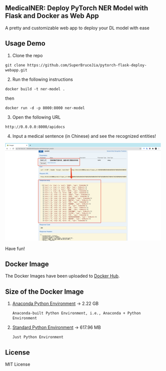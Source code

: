 ## MedicalNER: Deploy PyTorch NER Model with Flask and Docker as Web App

A pretty and customizable web app to deploy your DL model with ease

## Usage Demo

1. Clone the repo

  ```git
  git clone https://github.com/SuperBruceJia/pytorch-flask-deploy-webapp.git
  ```

2. Run the following instructions

  ```
  docker build -t ner-model .
  ```
  
  then
  
  ```
  docker run -d -p 8000:8000 ner-model
  ```

3. Open the following URL

  ```
  http://0.0.0.0:8000/apidocs
  ```
  
4. Input a medical sentence (in Chinese) and see the recognized entities!

<p align="center">
  <a href="https://github.com/SuperBruceJia/pytorch-flask-deploy-webapp"> <img src="https://github.com/SuperBruceJia/pytorch-flask-deploy-webapp/raw/master/screenshot.png"></a> 
</p>

Have fun!

## Docker Image

The Docker Images have been uploaded to [Docker Hub](https://hub.docker.com/r/shuyuej/ner-pytorch-model/tags).

## Size of the Docker Image

1. [Anaconda Python Environment](https://github.com/SuperBruceJia/pytorch-flask-deploy-webapp/tree/master/BiLSTM-docker-Anaconda) -> 2.22 GB
    ```
    Anaconda-built Python Environment, i.e., Anaconda + Python Environment
    ```

2. [Standard Python Environment](https://github.com/SuperBruceJia/pytorch-flask-deploy-webapp/tree/master/BiLSTM-docker-Python) -> 617.96 MB
    ```
    Just Python Environment
    ```

## License

MIT License
